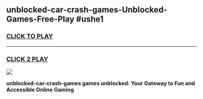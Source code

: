 
## unblocked-car-crash-games-Unblocked-Games-Free-Play #ushe1
<h3>
<a href="https://us.freeplayer.one?title=unblocked-car-crash-games&ref=9M">CLICK TO PLAY</a></h3>
<hr>

<h3>
<a href="https://us.freeplayer.one?title=unblocked-car-crash-games&ref=9M">CLICK 2 PLAY</a>
  
</h3>

<a href="https://us.freeplayer.one?title=unblocked-car-crash-games&ref=9M"><img src="https://clearcache.store/games.png"></a>


**unblocked-car-crash-games games unblocked: Your Gateway to Fun and Accessible Online Gaming**
